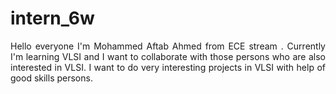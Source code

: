 # intern_6w

<p align="justify"> Hello everyone I'm Mohammed Aftab Ahmed from ECE stream . Currently I'm learning VLSI and I want to collaborate with those persons who are also interested in VLSI. I want to do very interesting projects in VLSI with help of good skills persons. </p>
